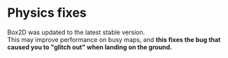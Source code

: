 # Physics fixes

Box2D was updated to the latest stable version.  
This may improve performance on busy maps, and **this fixes the bug that caused you to "glitch out" when landing on the ground.**